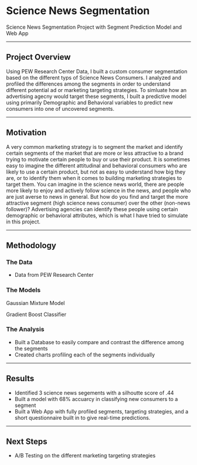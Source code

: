 # Science News Segmentation
Science News Segmentation Project with Segment Prediction Model and Web App

----
## Project Overview
Using PEW Research Center Data, I built a custom consumer segmentation based on the different typs of Science News Consumers. I analyzed and profiled the differences among the segments in order to understand different potential ad or marketing targeting strategies. To simluate how an advertising agecny would target these segments, I built a predictive model using primarily Demographic and Behavioral variables to predict new consumers into one of uncovered segments. 

----
## Motivation
A very common marketing strategy is to segment the market and identify certain segments of the market that are more or less attractive to a brand trying to motivate certain people to buy or use their product. It is sometimes easy to imagine the different attitudinal and behavioral consumers who are likely to use a certain product, but not as easy to understand how big they are, or to identify them when it comes to building marketing strategies to target them. You can imagine in the science news world, there are people more likely to enjoy and actively follow science in the news, and people who are just averse to news in general. But how do you find and target the more attractive segment (high science news consumer) over the other (non-news follower)? Advertising agencies can identify these people using certain demographic or behavioral attributes, which is what I have tried to simulate in this project.

----
## Methodology
### The Data
- Data from PEW Research Center

### The Models
Gaussian Mixture Model

Gradient Boost Classifier

### The Analysis
- Built a Database to easily compare and contrast the difference among the segments
- Created charts profiling each of the segments individually

---- 
## Results
- Identified 3 science news segements with a silhoutte score of .44
- Built a model with 68% accuarcy in classifying new consumers to a segment
- Built a Web App with fully profiled segments, targeting strategies, and a short questionnaire built in to give real-time predictions.

---- 
## Next Steps
- A/B Testing on the different marketing targeting strategies

